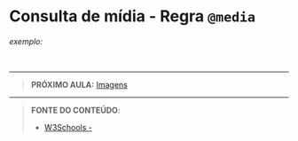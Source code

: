 # Consulta de mídia - Regra `@media`





###### exemplo:

``` css
```





***

> **PRÓXIMO AULA:** [Imagens](../26.5-images)

***


> **FONTE DO CONTEÚDO**:
>
> - [W3Schools - ]()
